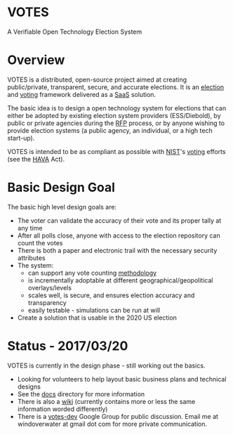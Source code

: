 # VOTES

A Verifiable Open Technology Election System

# Overview

VOTES is a distributed, open-source project aimed at creating public/private, transparent, secure, and accurate elections.  It is an [election](https://en.wikipedia.org/wiki/Election) and [voting](https://en.wikipedia.org/wiki/Voting) framework delivered as a [SaaS](https://en.wikipedia.org/wiki/Software_as_a_service) solution.

The basic idea is to design a open technology system for elections that can either be adopted by existing election system providers (ESS/Diebold), by public or private agencies during the [RFP](https://en.wikipedia.org/wiki/Request_for_proposal) process, or by anyone wishing to provide election systems (a public agency, an individual, or a high tech start-up).

VOTES is intended to be as compliant as possible with [NIST](https://en.wikipedia.org/wiki/National_Institute_of_Standards_and_Technology)'s [voting](https://www.nist.gov/itl/voting) efforts (see the [HAVA](https://en.wikipedia.org/wiki/Help_America_Vote_Act) Act).

# Basic Design Goal

The basic high level design goals are:

* The voter can validate the accuracy of their vote and its proper tally at any time
* After all polls close, anyone with access to the election repository can count the votes
* There is both a paper and electronic trail with the necessary security attributes
* The system:
  * can support any vote counting [methodology](https://electology.org/library)
  * is incrementally adoptable at different geographical/geopolitical overlays/levels
  * scales well, is secure, and ensures election accuracy and transparency
  * easily testable - simulations can be run at will
* Create a solution that is usable in the 2020 US election

# Status - 2017/03/20

VOTES is currently in the design phase - still working out the basics.
* Looking for volunteers to help layout basic business plans and technical designs
* See the [docs](https://github.com/PacemTerra/votes/tree/master/docs) directory for more information
* There is also a [wiki](https://github.com/PacemTerra/votes/wiki) (currently contains more or less the same information worded differently)
* There is a [votes-dev](https://groups.google.com/forum/#!forum/votes-dev) Google Group for public discussion.  Email me at windoverwater at gmail dot com for more private communication.
